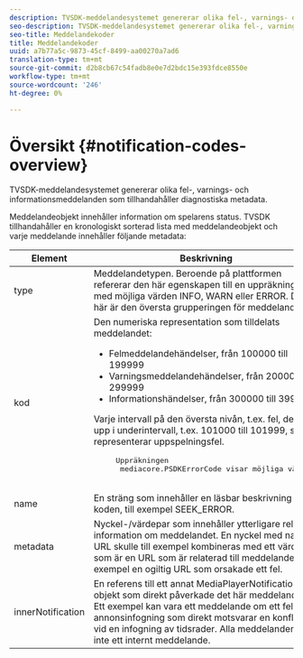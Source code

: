 ```yaml
---
description: TVSDK-meddelandesystemet genererar olika fel-, varnings- och informationsmeddelanden som tillhandahåller diagnostiska metadata.
seo-description: TVSDK-meddelandesystemet genererar olika fel-, varnings- och informationsmeddelanden som tillhandahåller diagnostiska metadata.
seo-title: Meddelandekoder
title: Meddelandekoder
uuid: a7b77a5c-9873-45cf-8499-aa00270a7ad6
translation-type: tm+mt
source-git-commit: d2b8cb67c54fadb8e0e7d2bdc15e393fdce8550e
workflow-type: tm+mt
source-wordcount: '246'
ht-degree: 0%

---
```



# Översikt {#notification-codes-overview}

TVSDK-meddelandesystemet genererar olika fel-, varnings- och informationsmeddelanden som tillhandahåller diagnostiska metadata.

Meddelandeobjekt innehåller information om spelarens status. TVSDK tillhandahåller en kronologiskt sorterad lista med meddelandeobjekt och varje meddelande innehåller följande metadata:

<table frame="all" colsep="1" rowsep="1" id="table_DBA8CACF02DB4AF2B053E560850B49CE"> 
 <thead> 
  <tr rowsep="1"> 
   <th colname="1" class="entry"> Element </th> 
   <th colname="2" class="entry"> Beskrivning </th> 
  </tr> 
 </thead>
 <tbody> 
  <tr rowsep="1"> 
   <td colname="1"> type </td> 
   <td colname="2"> Meddelandetypen. Beroende på plattformen refererar den här egenskapen till en uppräkningstyp med möjliga värden INFO, WARN eller ERROR. Det här är den översta grupperingen för meddelanden. </td> 
  </tr> 
  <tr rowsep="1"> 
   <td colname="1"> kod </td> 
   <td colname="2">Den numeriska representation som tilldelats meddelandet: 
    <ul id="ul_31AB497C6FFA452496DD09B0D78687B9"> 
     <li id="li_53E75022C50246E0982E315D04EFD8B3">Felmeddelandehändelser, från 100000 till 199999 </li> 
     <li id="li_11AE91D1325E4F718228E662C9C55F9A">Varningsmeddelandehändelser, från 200000 till 299999 </li> 
     <li id="li_6D3EA03845294DC2BAD1ACF507639E51">Informationshändelser, från 300000 till 399999 </li> 
    </ul> <p>Varje intervall på den översta nivån, t.ex. fel, delas upp i underintervall, t.ex. 101000 till 101999, som representerar uppspelningsfel. </p>
    <pre>
     Uppräkningen 
     <span class="codeph"> mediacore.PSDKErrorCode</span> visar möjliga värden.
    </pre> </td> 
  </tr> 
  <tr rowsep="1"> 
   <td colname="1"> name </td> 
   <td colname="2">En sträng som innehåller en läsbar beskrivning av koden, till exempel <span class="codeph"> SEEK_ERROR</span>. </td> 
  </tr> 
  <tr rowsep="1"> 
   <td colname="1"> metadata </td> 
   <td colname="2">Nyckel-/värdepar som innehåller ytterligare relevant information om meddelandet. En nyckel med namnet <span class="codeph"> URL</span> skulle till exempel kombineras med ett värde som är en URL som är relaterad till meddelandet, till exempel en ogiltig URL som orsakade ett fel. </td> 
  </tr> 
  <tr rowsep="0"> 
   <td colname="1"> innerNotification </td> 
   <td colname="2">En referens till ett annat <span class="codeph"> MediaPlayerNotification</span>-objekt som direkt påverkade det här meddelandet. Ett exempel kan vara ett meddelande om ett fel vid annonsinfogning som direkt motsvarar en konflikt vid en infogning av tidsrader. Alla meddelanden har inte ett internt meddelande. </td> 
  </tr> 
 </tbody> 
</table>

